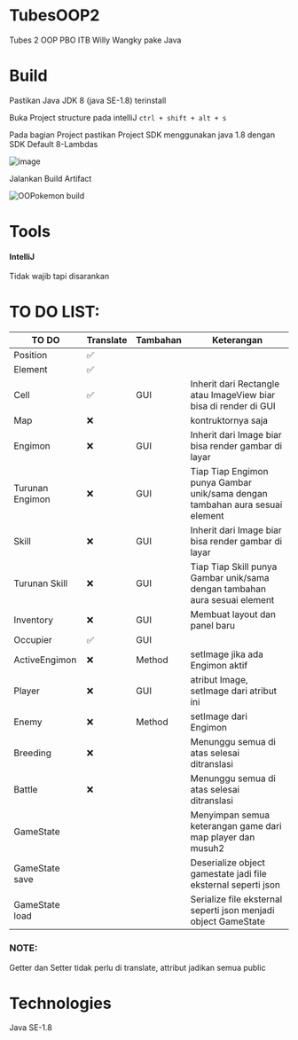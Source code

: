 # TubesOOP2
Tubes 2 OOP PBO ITB Willy Wangky pake Java

# Build
Pastikan Java JDK 8 (java SE-1.8) terinstall

Buka Project structure pada intelliJ `ctrl + shift + alt + s` 

Pada bagian Project pastikan Project SDK menggunakan java 1.8 dengan SDK Default 8-Lambdas

![image](https://user-images.githubusercontent.com/68516528/114082730-49982e00-98d8-11eb-9394-41c6544e5c41.png)

Jalankan Build Artifact

![OOPokemon build](https://user-images.githubusercontent.com/68516528/114084156-0ccd3680-98da-11eb-995e-8352c47b6556.gif)

# Tools
#### IntelliJ 
Tidak wajib tapi disarankan

# TO DO LIST:

|   TO DO            | Translate   |   Tambahan         |   Keterangan                                    |
|---                 |---          |---                 |---                                              |
|   Position         | ✅         |                    |                                                 |
|   Element          | ✅         |                    |                                                 |
|   Cell             | ✅         |   GUI              | Inherit dari Rectangle atau ImageView biar bisa di render di GUI   |
|   Map              | ❌         |                    | kontruktornya saja                                  |
|   Engimon          | ❌         |   GUI              | Inherit dari Image biar bisa render gambar di layar  |
|   Turunan Engimon  | ❌         |   GUI              | Tiap Tiap Engimon punya Gambar unik/sama dengan tambahan aura sesuai element     |
|   Skill            | ❌         |   GUI              | Inherit dari Image biar bisa render gambar di layar  |
|   Turunan Skill    | ❌         |   GUI              | Tiap Tiap Skill punya Gambar unik/sama dengan tambahan aura sesuai element    |
|   Inventory        | ❌         |   GUI              | Membuat layout dan panel baru   |
|   Occupier         | ✅         |   GUI              |                                                  |
|   ActiveEngimon    | ❌         |   Method           | setImage jika ada Engimon aktif   |
|   Player           | ❌         |   GUI              | atribut Image, setImage dari atribut ini   |
|   Enemy            | ❌         |   Method           | setImage dari Engimon      |
|   Breeding         | ❌         |                    | Menunggu semua di atas selesai ditranslasi      |
|   Battle           | ❌         |                    | Menunggu semua di atas selesai ditranslasi      |
|   GameState        |             |                    | Menyimpan semua keterangan game dari map player dan musuh2 |
|   GameState save   |             |                    | Deserialize object gamestate jadi file eksternal seperti json |
|   GameState load   |             |                    | Serialize file eksternal seperti json menjadi object GameState |   


### NOTE: 

Getter dan Setter tidak perlu di translate, attribut jadikan semua public

# Technologies
Java SE-1.8
